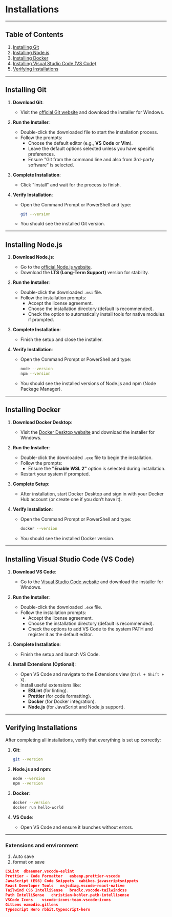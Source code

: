 # Installations

---

## **Table of Contents**

1. [Installing Git](#installing-git)
2. [Installing Node.js](#installing-nodejs)
3. [Installing Docker](#installing-docker)
4. [Installing Visual Studio Code (VS Code)](#installing-visual-studio-code-vs-code)
5. [Verifying Installations](#verifying-installations)

---

## **Installing Git**

1. **Download Git**:

   - Visit the [official Git website](https://git-scm.com/) and download the installer for Windows.

2. **Run the Installer**:

   - Double-click the downloaded file to start the installation process.
   - Follow the prompts:
     - Choose the default editor (e.g., **VS Code** or **Vim**).
     - Leave the default options selected unless you have specific preferences.
     - Ensure "Git from the command line and also from 3rd-party software" is selected.

3. **Complete Installation**:

   - Click "Install" and wait for the process to finish.

4. **Verify Installation**:
   - Open the Command Prompt or PowerShell and type:
     ```bash
     git --version
     ```
   - You should see the installed Git version.

---

## **Installing Node.js**

1. **Download Node.js**:

   - Go to the [official Node.js website](https://nodejs.org/).
   - Download the **LTS (Long-Term Support)** version for stability.

2. **Run the Installer**:

   - Double-click the downloaded `.msi` file.
   - Follow the installation prompts:
     - Accept the license agreement.
     - Choose the installation directory (default is recommended).
     - Check the option to automatically install tools for native modules if prompted.

3. **Complete Installation**:

   - Finish the setup and close the installer.

4. **Verify Installation**:
   - Open the Command Prompt or PowerShell and type:
     ```bash
     node --version
     npm --version
     ```
   - You should see the installed versions of Node.js and npm (Node Package Manager).

---

## **Installing Docker**

1. **Download Docker Desktop**:

   - Visit the [Docker Desktop website](https://www.docker.com/products/docker-desktop/) and download the installer for Windows.

2. **Run the Installer**:

   - Double-click the downloaded `.exe` file to begin the installation.
   - Follow the prompts:
     - Ensure the **"Enable WSL 2"** option is selected during installation.
   - Restart your system if prompted.

3. **Complete Setup**:

   - After installation, start Docker Desktop and sign in with your Docker Hub account (or create one if you don’t have it).

4. **Verify Installation**:
   - Open the Command Prompt or PowerShell and type:
     ```bash
     docker --version
     ```
   - You should see the installed Docker version.

---

## **Installing Visual Studio Code (VS Code)**

1. **Download VS Code**:

   - Go to the [Visual Studio Code website](https://code.visualstudio.com/) and download the installer for Windows.

2. **Run the Installer**:

   - Double-click the downloaded `.exe` file.
   - Follow the installation prompts:
     - Accept the license agreement.
     - Choose the installation directory (default is recommended).
     - Check the options to add VS Code to the system PATH and register it as the default editor.

3. **Complete Installation**:

   - Finish the setup and launch VS Code.

4. **Install Extensions (Optional)**:
   - Open VS Code and navigate to the Extensions view (`Ctrl + Shift + X`).
   - Install useful extensions like:
     - **ESLint** (for linting).
     - **Prettier** (for code formatting).
     - **Docker** (for Docker integration).
     - **Node.js** (for JavaScript and Node.js support).

---

## **Verifying Installations**

After completing all installations, verify that everything is set up correctly:

1. **Git**:

   ```bash
   git --version
   ```

2. **Node.js and npm**:

   ```bash
   node --version
   npm --version
   ```

3. **Docker**:

   ```bash
   docker --version
   docker run hello-world
   ```

4. **VS Code**:
   - Open VS Code and ensure it launches without errors.

---

### Extensions and environment

1. Auto save
2. format on save

```json
ESLint	dbaeumer.vscode-eslint
Prettier - Code Formatter	esbenp.prettier-vscode
JavaScript (ES6) Code Snippets	xabikos.javascriptsnippets
React Developer Tools	msjsdiag.vscode-react-native
Tailwind CSS IntelliSense	bradlc.vscode-tailwindcss
Path IntelliSense	christian-kohler.path-intellisense
VSCode Icons	vscode-icons-team.vscode-icons
GitLens	eamodio.gitlens
TypeScript Hero	rbbit.typescript-hero
```

